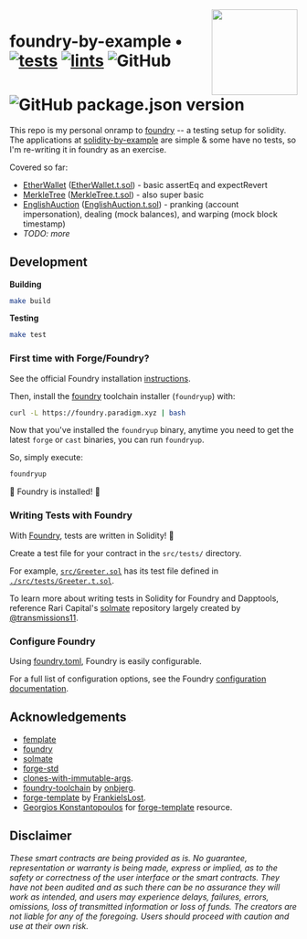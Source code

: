 <img align="right" width="150" height="150" top="100" src="./assets/readme.jpg">

# foundry-by-example • [![tests](https://github.com/sambarnes/foundry-by-example/actions/workflows/tests.yml/badge.svg)](https://github.com/sambarnes/foundry-by-example/actions/workflows/tests.yml) [![lints](https://github.com/sambarnes/foundry-by-example/actions/workflows/lints.yml/badge.svg)](https://github.com/sambarnes/foundry-by-example/actions/workflows/lints.yml) ![GitHub](https://img.shields.io/github/license/sambarnes/foundry-by-example)  ![GitHub package.json version](https://img.shields.io/github/package-json/v/sambarnes/foundry-by-example)


This repo is my personal onramp to [foundry](https://github.com/gakonst/foundry) -- a testing setup for solidity. The applications at [solidity-by-example](https://solidity-by-example.org/) are simple & some have no tests, so I'm re-writing it in foundry as an exercise.

Covered so far:
* [EtherWallet](https://solidity-by-example.org/app/ether-wallet/) ([EtherWallet.t.sol](./src/test/EtherWallet.t.sol)) - basic assertEq and expectRevert
* [MerkleTree](https://solidity-by-example.org/app/merkle-tree/) ([MerkleTree.t.sol](./src/test/MerkleTree.t.sol)) - also super basic
* [EnglishAuction](https://solidity-by-example.org/app/english-auction/) ([EnglishAuction.t.sol](./src/test/EnglishAuction.t.sol)) - pranking (account impersonation), dealing (mock balances), and warping (mock block timestamp)
* _TODO: more_


## Development

**Building**
```bash
make build
```

**Testing**
```bash
make test
```

### First time with Forge/Foundry?

See the official Foundry installation [instructions](https://github.com/gakonst/foundry/blob/master/README.md#installation).

Then, install the [foundry](https://github.com/gakonst/foundry) toolchain installer (`foundryup`) with:
```bash
curl -L https://foundry.paradigm.xyz | bash
```

Now that you've installed the `foundryup` binary,
anytime you need to get the latest `forge` or `cast` binaries,
you can run `foundryup`.

So, simply execute:
```bash
foundryup
```

🎉 Foundry is installed! 🎉

### Writing Tests with Foundry

With [Foundry](https://gakonst.xyz), tests are written in Solidity! 🥳

Create a test file for your contract in the `src/tests/` directory.

For example, [`src/Greeter.sol`](./src/Greeter.sol) has its test file defined in [`./src/tests/Greeter.t.sol`](./src/tests/Greeter.t.sol).

To learn more about writing tests in Solidity for Foundry and Dapptools, reference Rari Capital's [solmate](https://github.com/Rari-Capital/solmate/tree/main/src/test) repository largely created by [@transmissions11](https://twitter.com/transmissions11).

### Configure Foundry

Using [foundry.toml](./foundry.toml), Foundry is easily configurable.

For a full list of configuration options, see the Foundry [configuration documentation](https://github.com/gakonst/foundry/blob/master/config/README.md#all-options).


## Acknowledgements

- [femplate](https://github.com/abigger87/femplate)
- [foundry](https://github.com/gakonst/foundry)
- [solmate](https://github.com/Rari-Capital/solmate)
- [forge-std](https://github.com/brockelmore/forge-std)
- [clones-with-immutable-args](https://github.com/wighawag/clones-with-immutable-args).
- [foundry-toolchain](https://github.com/onbjerg/foundry-toolchain) by [onbjerg](https://github.com/onbjerg).
- [forge-template](https://github.com/FrankieIsLost/forge-template) by [FrankieIsLost](https://github.com/FrankieIsLost).
- [Georgios Konstantopoulos](https://github.com/gakonst) for [forge-template](https://github.com/gakonst/forge-template) resource.

## Disclaimer

_These smart contracts are being provided as is. No guarantee, representation or warranty is being made, express or implied, as to the safety or correctness of the user interface or the smart contracts. They have not been audited and as such there can be no assurance they will work as intended, and users may experience delays, failures, errors, omissions, loss of transmitted information or loss of funds. The creators are not liable for any of the foregoing. Users should proceed with caution and use at their own risk._
